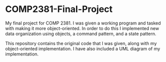 # COMP2381-Final-Project
My final project for COMP 2381. I was given a working program and tasked with making it more object-oriented. 
In order to do this I implemented new data organization using objects, a command pattern, and a state pattern.

This repository contains the original code that I was given, along with my object-oriented implementation.
I have also included a UML diagram of my implementation.

